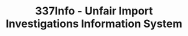 ---
bigquery: https://console.cloud.google.com/bigquery?p=patents-public-data&d=usitc_investigations&page=dataset&project=sheets-management-319211
citation: US International Trade Commission 337Info Unfair Import Investigations Information
  System
contributors: US International Trade Comission
cost: None
description: US International Trade Commission 337Info Unfair Import Investigations
  Information System contains data on investigations done under Section 337. Section
  337 declares the infringement of certain statutory intellectual property rights
  and other forms of unfair competition in import trade to be unlawful practices.
  Most Section 337 investigations involve allegations of patent or registered trademark
  infringement.
documentation: FAQ and tutorial available on the site
last_edit: Mon, 04 Apr 2022 19:10:40 GMT
location: https://pubapps2.usitc.gov/337external/
maintained_by: US International Trade Comission
schema_fields: '[''teoProceedingInvolved'', ''teoIdIssueDate'', ''lastUpdated'', ''currentActiveALJ'',
  ''actualEndDateEvidHear'', ''reportingRequirements'', ''aljAssigned'', ''dateCreated'',
  ''dateComplaintFiled'', ''endDateMarkmanHearing'', ''trademarkNumbers'', ''respondent'',
  ''finalDetNoViolation'', ''cafcAppeals'', ''gcAttorney'', ''id'', ''ouiiAttorney'',
  ''scheduledStartDateEvidHear'', ''finalIdOnViolationDue'', ''patentNumbers'', ''scheduledEndDateEvidHear'',
  ''targetDate'', ''internalRemand'', ''dateOfPublicationFrNotice'', ''finalDetViolation'',
  ''htsNumbers'', ''currentStatus'', ''issueDateOtherNonFinal'', ''startDateMarkmanHearing'',
  ''finalIdOnViolationIssue'', ''investigationTermDate'', ''docketNo'', ''investigationNo'',
  ''copyrightNumbers'', ''complainant'', ''patentNumber'', ''actualStartDateEvidHear'',
  ''investigationType'', ''title'', ''ouiiParticipation'', ''teoReliefGranted'', ''teoIdDueDate'',
  ''invUnfairAct'', ''publication_number'', ''markmanHearing'']'
shortname: unfair_import_investigations
tags:
- import
- legal
- trade
timeframe: 2008-2021 (prior to 2008 downloadable as a JSON file)
title: 337Info - Unfair Import Investigations Information System
uuid: 2721f5ec-e599-4890-9265-9706719fc71e
---